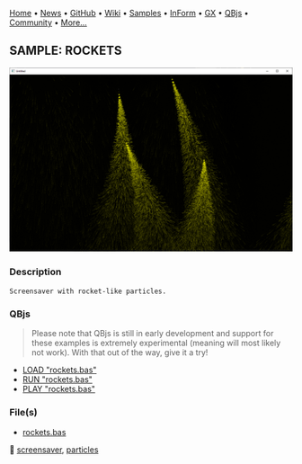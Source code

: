 [Home](https://qb64.com) • [News](../../news.md) • [GitHub](https://github.com/QB64Official/qb64) • [Wiki](https://github.com/QB64Official/qb64/wiki) • [Samples](../../samples.md) • [InForm](../../inform.md) • [GX](../../gx.md) • [QBjs](../../qbjs.md) • [Community](../../community.md) • [More...](../../more.md)

## SAMPLE: ROCKETS

![screenshot.png](img/screenshot.png)

### Description

```text
Screensaver with rocket-like particles.
```

### QBjs

> Please note that QBjs is still in early development and support for these examples is extremely experimental (meaning will most likely not work). With that out of the way, give it a try!

* [LOAD "rockets.bas"](https://v6p9d9t4.ssl.hwcdn.net/html/5963335/index.html?src=https://qb64.com/samples/rockets/src/rockets.bas)
* [RUN "rockets.bas"](https://v6p9d9t4.ssl.hwcdn.net/html/5963335/index.html?mode=auto&src=https://qb64.com/samples/rockets/src/rockets.bas)
* [PLAY "rockets.bas"](https://v6p9d9t4.ssl.hwcdn.net/html/5963335/index.html?mode=play&src=https://qb64.com/samples/rockets/src/rockets.bas)

### File(s)

* [rockets.bas](src/rockets.bas)

🔗 [screensaver](../screensaver.md), [particles](../particles.md)
